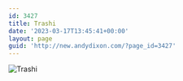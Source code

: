 ```yaml
---
id: 3427
title: Trashi
date: '2023-03-17T13:45:41+00:00'
layout: page
guid: 'http://new.andydixon.com/?page_id=3427'
---
```


![Trashi](https://i0.wp.com/assets.g8x2.ldn.idrivee2-23.com/posters/Trashi%2001.jpg?w=1200&ssl=1 "Trashi")
